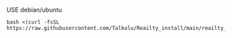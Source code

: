 USE debian/ubuntu
```
bash <(curl -fsSL https://raw.githubusercontent.com/Talkolu/Reailty_install/main/reailty_install.sh)
```
